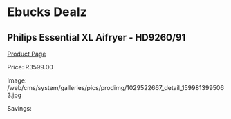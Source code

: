 
# Ebucks Dealz
## Philips Essential XL Aifryer - HD9260/91
[Product Page](https://www.ebucks.com/web/shop/productSelected.do?prodId=1029522667&catId=704983235)

Price: R3599.00

Image: /web/cms/system/galleries/pics/prodimg/1029522667_detail_1599813995063.jpg

Savings: 


	